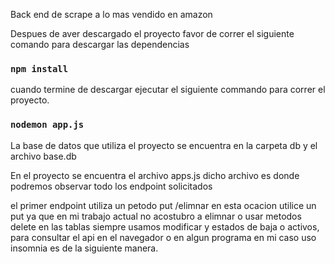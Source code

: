 Back end de scrape a lo mas vendido en amazon

Despues de aver descargado el proyecto favor de correr el siguiente comando para descargar las dependencias

### `npm install`

cuando termine de descargar ejecutar el siguiente commando para correr el proyecto.

### `nodemon app.js`

La base de datos que utiliza el proyecto se encuentra en la carpeta db y el archivo base.db



En el proyecto se encuentra el archivo apps.js dicho archivo es donde podremos observar todo los endpoint solicitados

el primer endpoint utiliza un petodo put /elimnar en esta ocacion utilice un put ya que en mi trabajo actual no acostubro a elimnar o usar metodos delete en las tablas siempre usamos modificar y estados de baja o activos, para consultar el api en el navegador o en algun programa en mi caso uso insomnia es de la siguiente manera.

